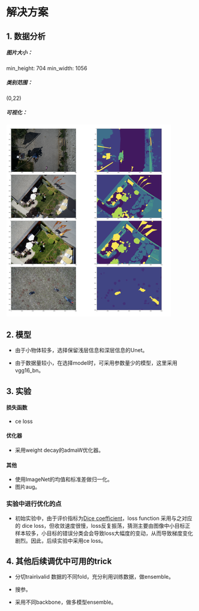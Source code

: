 # 解决方案

## 1. 数据分析

##### 图片大小：
min_height: 704
min_width: 1056

##### 类别范围：
(0,22)

##### 可视化：

<img src="./imgs/visualize.png" alt="visualize" style="zoom:50%;" />


## 2. 模型

- 由于小物体较多，选择保留浅层信息和深层信息的Unet。

- 由于数据量较小，在选择model时，可采用参数量少的模型，这里采用vgg16_bn。

## 3. 实验

#### 损失函数
- ce loss
#### 优化器
- 采用weight decay的admaW优化器。
#### 其他
- 使用ImageNet的均值和标准差做归一化。
- 图片aug。
### 实验中进行优化的点
- 初始实验中，由于评价指标为[Dice coefficient](https://en.wikipedia.org/wiki/Sørensen–Dice_coefficient)，loss function 采用与之对应的 dice loss，但收敛速度很慢，loss反复振荡，猜测主要由图像中小目标正样本较多，小目标的错误分类会会导致loss大幅度的变动，从而导致梯度变化剧烈。因此，后续实验中采用ce loss。

## 4. 其他后续调优中可用的trick

- 分切train\valid 数据的不同fold，充分利用训练数据，做ensemble。

- 搜参。

- 采用不同backbone，做多模型ensemble。
